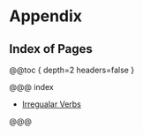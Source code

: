 # Appendix

## Index of Pages

@@toc { depth=2 headers=false }

@@@ index

* [Irregualar Verbs](irregular_verbs.md)

@@@
